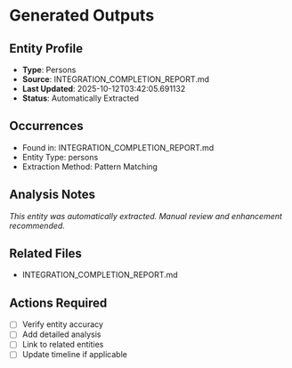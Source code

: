 # Generated Outputs

## Entity Profile
- **Type**: Persons
- **Source**: INTEGRATION_COMPLETION_REPORT.md
- **Last Updated**: 2025-10-12T03:42:05.691132
- **Status**: Automatically Extracted

## Occurrences
- Found in: INTEGRATION_COMPLETION_REPORT.md
- Entity Type: persons
- Extraction Method: Pattern Matching

## Analysis Notes
*This entity was automatically extracted. Manual review and enhancement recommended.*

## Related Files
- INTEGRATION_COMPLETION_REPORT.md

## Actions Required
- [ ] Verify entity accuracy
- [ ] Add detailed analysis
- [ ] Link to related entities
- [ ] Update timeline if applicable
